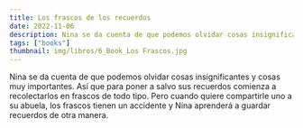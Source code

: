 ```yaml
---
title: Los frascos de los recuerdos
date: 2022-11-06
description: Nina se da cuenta de que podemos olvidar cosas insignificantes y cosas muy importantes.
tags: ["books"]
thumbnail: img/libros/6_Book_Los Frascos.jpg
---
```


Nina se da cuenta de que podemos olvidar cosas insignificantes y cosas muy importantes. Así que para poner a salvo sus recuerdos comienza a recolectarlos en frascos de todo tipo. Pero cuando quiere compartirle uno a su abuela, los frascos tienen un accidente y Nina aprenderá a guardar recuerdos de otra manera.